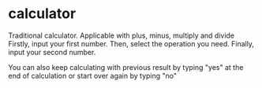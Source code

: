 # calculator
Traditional calculator. Applicable with plus, minus, multiply and divide
Firstly, input your first number.
Then, select the operation you need.
Finally, input your second number.

You can also keep calculating with previous result by typing "yes" at the end of calculation or start over again by typing "no"
